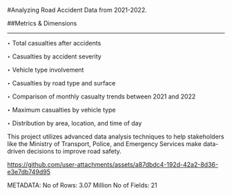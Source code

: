 #Analyzing Road Accident Data from 2021-2022. 

##Metrics & Dimensions
_______________________________________________________________________

  ‣ Total casualties after accidents
 
  ‣ Casualties by accident severity
  
  ‣ Vehicle type involvement
  
  ‣ Casualties by road type and surface
  
  ‣ Comparison of monthly casualty trends between 2021 and 2022
  
  ‣ Maximum casualties by vehicle type
  
  ‣ Distribution by area, location, and time of day

This project utilizes advanced data analysis techniques to help stakeholders like the Ministry of Transport, Police, and Emergency Services make data-driven decisions to improve road safety.

https://github.com/user-attachments/assets/a87dbdc4-192d-42a2-8d36-e3e7db749d95



METADATA:
No of Rows: 3.07 Million
No of Fields: 21
